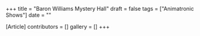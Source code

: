 +++
title = "Baron Williams Mystery Hall"
draft = false
tags = ["Animatronic Shows"]
date = ""

[Article]
contributors = []
gallery = []
+++